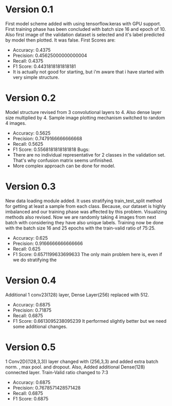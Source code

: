 # Version 0.1
First model scheme added with using tensorflow.keras with GPU support. First training phase has been concluded with batch size 16 and epoch of 10.
Also first image of the validation dataset is selected and it's label predicted by model then plotted. It was false.
First Scores are: 
- Accuracy: 0.4375
- Precision: 0.45625000000000004
- Recall: 0.4375
- F1 Score: 0.4431818181818181
- It is actually not good for starting, but i'm aware that i have started with very simple structure.

# Version 0.2
Model structure revised from 3 convolutional layers to 4. Also dense layer size multiplied by 4. Sample image plotting mechanism switched to random 4 images.
- Accuracy: 0.5625
- Precision: 0.7479166666666668
- Recall: 0.5625
- F1 Score: 0.5568181818181818
Bugs: 
- There are no individual representative for 2 classes in the validation set. That's why confusion matrix seems unfinished.
- More complex approach can be done for model.

# Version 0.3
New data loading module added. It uses stratifying train_test_split method for getting at least a sample from each class. Because, our dataset is highly imbalanced and our training phase was affected by this problem.
Visualizing methods also revised. Now we are randomly taking 4 images from next batch with considering they have also unique labels.
Training now be done with the batch size 16 and 25 epochs with the train-valid ratio of 75:25.
- Accuracy: 0.625
- Precision: 0.9166666666666666
- Recall: 0.625
- F1 Score: 0.6571199633699633
The only main problem here is, even if we do stratifying the

# Version 0.4
Additional 1 conv23(128) layer, Dense Layer(256) replaced with 512.
- Accuracy: 0.6875
- Precision: 0.71875
- Recall: 0.6875
- F1 Score: 0.6613095238095239
It performed slightly better but we need some additional changes.

# Version 0.5
1 Conv2D((128,3,3)) layer changed with (256,3,3) and added extra batch norm. , max pool. and dropout. Also, Added additional Dense(128) connected layer. 
Train-Valid ratio changed to 7:3
- Accuracy: 0.6875
- Precision: 0.7678571428571428
- Recall: 0.6875
- F1 Score: 0.6875
